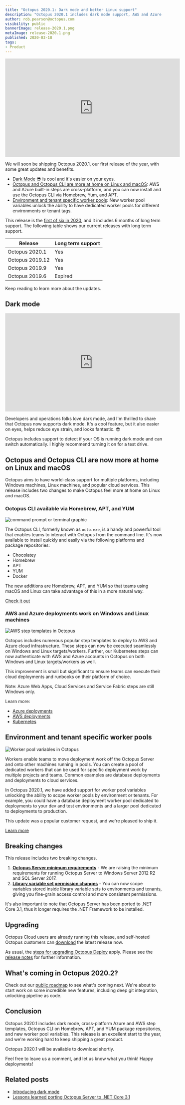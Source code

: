 ```yaml
---
title: "Octopus 2020.1: Dark mode and better Linux support"
description: "Octopus 2020.1 includes dark mode support, AWS and Azure built-in steps are now cross-platform, the Octopus CLI is now available via Homebrew, Yum, and APT and enviroment specific worker pools."
author: rob.pearson@octopus.com
visibility: public
bannerImage: release-2020.1.png
metaImage: release-2020.1.png
published: 2020-03-18
tags:
- Product
---
```


<iframe width="560" height="315" src="https://www.youtube.com/embed/xJqjn4s2VCI" frameborder="0" allowfullscreen></iframe>

We will soon be shipping Octopus 2020.1, our first release of the year, with some great updates and benefits.

* [Dark Mode 😎](blog/2020-03/octopus-release-2020-1/index.md#dark-mode) is cool and it's easier on your eyes.
* [Octopus and Octopus CLI are more at home on Linux and macOS](blog/2020-03/octopus-release-2020-1/index.md#octopus-and-octopus-cli-are-now-more-at-home-on-linux-and-macos): AWS and Azure built-in steps are cross-platform, and you can now install and use the Octopus CLI via Homebrew, Yum, and APT.
* [Environment and tenant specific worker pools](blog/2020-03/octopus-release-2020-1/index.md#environment-and-tenant-specific-worker-pools): New worker pool variables unlock the ability to have dedicated worker pools for different environments or tenant tags.

This release is the [first of six in 2020](/blog/2020-03/releases-and-lts/index.md), and it includes 6 months of long term support. The following table shows our current releases with long term support. 

| Release               | Long term support           |
| --------------------- | --------------------------- |
| Octopus 2020.1        | Yes                         |
| Octopus 2019.12       | Yes                         |
| Octopus 2019.9        | Yes                         |
| Octopus 2019.6        | Expired                     |

Keep reading to learn more about the updates.

## Dark mode

<iframe width="560" height="315" src="https://www.youtube.com/embed/ZMM8BowrUjQ" frameborder="0" allowfullscreen></iframe>

Developers and operations folks love dark mode, and I'm thrilled to share that Octopus now supports dark mode. It's a cool feature, but it also easier on eyes, helps reduce eye strain, and looks fantastic. 😎

Octopus includes support to detect if your OS is running dark mode and can switch automatically. I highly recommend turning it on for a test drive.

## Octopus and Octopus CLI are now more at home on Linux and macOS

Octopus aims to have world-class support for multiple platforms, including Windows machines, Linux machines, and popular cloud services. This release includes two changes to make Octopus feel more at home on Linux and macOS.

### Octopus CLI available via Homebrew, APT, and YUM

![command prompt or terminal graphic](octopus-cli-xplat.png "width=500")

The Octopus CLI, formerly known as `octo.exe`, is a handy and powerful tool that enables teams to interact with Octopus from the command line. It's now available to install quickly and easily via the following platforms and package repositories:

* Chocolatey
* Homebrew
* APT
* YUM
* Docker

The new additions are Homebrew, APT, and YUM so that teams using macOS and Linux can take advantage of this in a more natural way.

[Check it out](https://octopus.com/downloads/octopuscli)

### AWS and Azure deployments work on Windows and Linux machines

![AWS step templates in Octopus](aws-step-templates.png "width=500")

Octopus includes numerous popular step templates to deploy to AWS and Azure cloud infrastructure. These steps can now be executed seamlessly on Windows and Linux targets/workers. Further, our Kubernetes steps can now authenticate with AWS and Azure accounts in Octopus on both Windows and Linux targets/workers as well.

This improvement is small but significant to ensure teams can execute their cloud deployments and runbooks on their platform of choice.

Note: Azure Web Apps, Cloud Services and Service Fabric steps are still Windows only.

Learn more:
* [Azure deployments](https://octopus.com/docs/deployment-examples/azure-deployments)
* [AWS deployments](https://octopus.com/docs/deployment-examples/aws-deployments)
* [Kubernetes](https://octopus.com/docs/deployment-examples/kubernetes-deployments)

## Environment and tenant specific worker pools

![Worker pool variables in Octopus](worker-pool-variables.png "width=500")

Workers enable teams to move deployment work off the Octopus Server and onto other machines running in pools. You can create a pool of dedicated workers that can be used for specific deployment work by multiple projects and teams. Common examples are database deployments and deployments to cloud services.

In Octopus 2020.1, we have added support for worker pool variables unlocking the ability to scope worker pools by environment or tenants. For example, you could have a database deployment worker pool dedicated to deployments to your dev and test environments and a larger pool dedicated to deployments to production.

This update was a popular customer request, and we're pleased to ship it.

[Learn more](https://octopus.com/docs/projects/variables/worker-pool-variables)

## Breaking changes

This release includes two breaking changes. 

1. **[Octopus Server minimum requirements](https://octopus.com/blog/raising-minimum-requirements-for-octopus-server)** - We are raising the minimum requirements for running Octopus Server to Windows Server 2012 R2 and SQL Server 2017.
2. **[Library variable set permission changes](https://octopus.com/blog/libraryvariableset-permission-changes)** - You can now scope variables stored inside library variable sets to environments and tenants, giving you fine-grain access control and more consistent permissions.

It's also important to note that Octopus Server has been ported to .NET Core 3.1, thus it longer requires the .NET Framework to be installed.

## Upgrading

Octopus Cloud users are already running this release, and self-hosted Octopus customers can [download](https://octopus.com/downloads/2020.1.0) the latest release now.  

As usual, the [steps for upgrading Octopus Deploy](https://octopus.com/docs/administration/upgrading) apply. Please see the [release notes](https://octopus.com/downloads/compare?to=2020.1.0) for further information.

## What's coming in Octopus 2020.2?

Check out our [public roadmap](https://octopus.com/roadmap) to see what's coming next. We're about to start work on some incredible new features, including deep git integration, unlocking pipeline as code.

## Conclusion

Octopus 2020.1 includes dark mode, cross-platform Azure and AWS step templates, Octopus CLI on Homebrew, APT, and YUM package repositories, and new worker pool variables. This release is an excellent start to the year, and we're working hard to keep shipping a great product.

Octopus 2020.1 will be available to download shortly.

Feel free to leave us a comment, and let us know what you think! Happy deployments!

## Related posts

- [Introducing dark mode](/blog/2020-03/octopus-dark-mode/index.md)
- [Lessons learned porting Octopus Server to .NET Core 3.1](/blog/2020-03/octopus-server-dotnet-core-lessons-learned/index.md)
